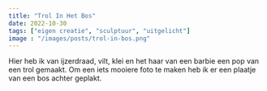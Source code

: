 ```yaml
---
title: "Trol In Het Bos"
date: 2022-10-30
tags: ["eigen creatie", "sculptuur", "uitgelicht"]
image : "/images/posts/trol-in-bos.png"
---
```


Hier heb ik van ijzerdraad, vilt, klei en het haar van een barbie een pop van een trol gemaakt. Om een iets mooiere foto te maken heb ik er een plaatje van een bos achter geplakt. 